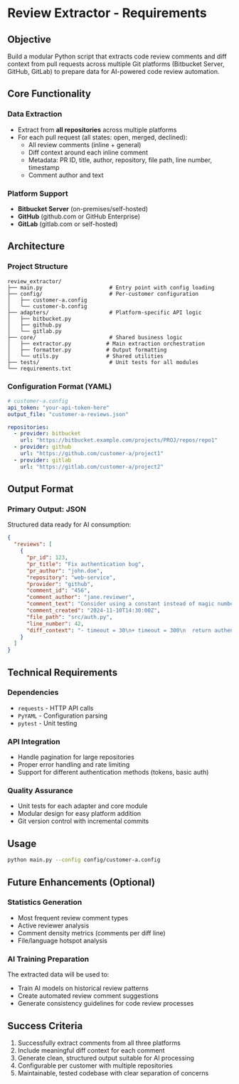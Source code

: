 # Review Extractor - Requirements

## Objective
Build a modular Python script that extracts code review comments and diff context from pull requests across multiple Git platforms (Bitbucket Server, GitHub, GitLab) to prepare data for AI-powered code review automation.

## Core Functionality

### Data Extraction
- Extract from **all repositories** across multiple platforms
- For each pull request (all states: open, merged, declined):
  - All review comments (inline + general)
  - Diff context around each inline comment
  - Metadata: PR ID, title, author, repository, file path, line number, timestamp
  - Comment author and text

### Platform Support
- **Bitbucket Server** (on-premises/self-hosted)
- **GitHub** (github.com or GitHub Enterprise)
- **GitLab** (gitlab.com or self-hosted)

## Architecture

### Project Structure
```
review_extractor/
├── main.py                     # Entry point with config loading
├── config/                     # Per-customer configuration
│   ├── customer-a.config
│   └── customer-b.config
├── adapters/                   # Platform-specific API logic
│   ├── bitbucket.py
│   ├── github.py
│   └── gitlab.py
├── core/                       # Shared business logic
│   ├── extractor.py           # Main extraction orchestration
│   ├── formatter.py           # Output formatting
│   └── utils.py               # Shared utilities
├── tests/                      # Unit tests for all modules
└── requirements.txt
```

### Configuration Format (YAML)
```yaml
# customer-a.config
api_token: "your-api-token-here"
output_file: "customer-a-reviews.json"

repositories:
  - provider: bitbucket
    url: "https://bitbucket.example.com/projects/PROJ/repos/repo1"
  - provider: github  
    url: "https://github.com/customer-a/project1"
  - provider: gitlab
    url: "https://gitlab.com/customer-a/project2"
```

## Output Format

### Primary Output: JSON
Structured data ready for AI consumption:
```json
{
  "reviews": [
    {
      "pr_id": 123,
      "pr_title": "Fix authentication bug",
      "pr_author": "john.doe",
      "repository": "web-service",
      "provider": "github",
      "comment_id": "456",
      "comment_author": "jane.reviewer",
      "comment_text": "Consider using a constant instead of magic number",
      "comment_created": "2024-11-10T14:30:00Z",
      "file_path": "src/auth.py",
      "line_number": 42,
      "diff_context": "- timeout = 30\n+ timeout = 300\n  return authenticate(user)"
    }
  ]
}
```

## Technical Requirements

### Dependencies
- `requests` - HTTP API calls
- `PyYAML` - Configuration parsing
- `pytest` - Unit testing

### API Integration
- Handle pagination for large repositories
- Proper error handling and rate limiting
- Support for different authentication methods (tokens, basic auth)

### Quality Assurance
- Unit tests for each adapter and core module
- Modular design for easy platform addition
- Git version control with incremental commits

## Usage
```bash
python main.py --config config/customer-a.config
```

## Future Enhancements (Optional)

### Statistics Generation
- Most frequent review comment types
- Active reviewer analysis
- Comment density metrics (comments per diff line)
- File/language hotspot analysis

### AI Training Preparation
The extracted data will be used to:
- Train AI models on historical review patterns
- Create automated review comment suggestions
- Generate consistency guidelines for code review processes

## Success Criteria
1. Successfully extract comments from all three platforms
2. Include meaningful diff context for each comment
3. Generate clean, structured output suitable for AI processing
4. Configurable per customer with multiple repositories
5. Maintainable, tested codebase with clear separation of concerns